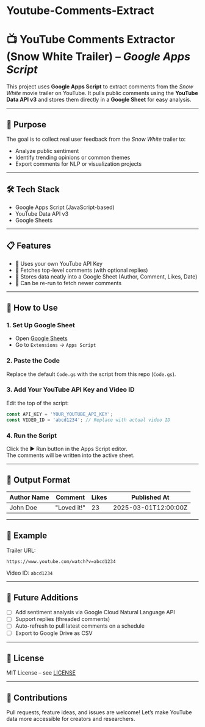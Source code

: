 # Youtube-Comments-Extract

# 📺 YouTube Comments Extractor (Snow White Trailer) – *Google Apps Script*

This project uses **Google Apps Script** to extract comments from the *Snow White* movie trailer on YouTube. It pulls public comments using the **YouTube Data API v3** and stores them directly in a **Google Sheet** for easy analysis.

---

## 🎯 Purpose

The goal is to collect real user feedback from the *Snow White* trailer to:

- Analyze public sentiment
- Identify trending opinions or common themes
- Export comments for NLP or visualization projects

---

## 🛠️ Tech Stack

- Google Apps Script (JavaScript-based)
- YouTube Data API v3
- Google Sheets

---

## 📋 Features

- 🔑 Uses your own YouTube API Key
- 📄 Fetches top-level comments (with optional replies)
- 💾 Stores data neatly into a Google Sheet (Author, Comment, Likes, Date)
- 🔄 Can be re-run to fetch newer comments

---

## 🚀 How to Use

### 1. Set Up Google Sheet

- Open [Google Sheets](https://sheets.google.com)
- Go to `Extensions` → `Apps Script`

### 2. Paste the Code

Replace the default `Code.gs` with the script from this repo (`Code.gs`).

### 3. Add Your YouTube API Key and Video ID

Edit the top of the script:

```javascript
const API_KEY = 'YOUR_YOUTUBE_API_KEY';
const VIDEO_ID = 'abcd1234'; // Replace with actual video ID
```

### 4. Run the Script

Click the ▶️ Run button in the Apps Script editor.  
The comments will be written into the active sheet.

---

## 🧾 Output Format

| Author Name | Comment | Likes | Published At |
|-------------|---------|-------|---------------|
| John Doe    | "Loved it!" | 23 | 2025-03-01T12:00:00Z |

---

## 📌 Example

Trailer URL:  
```
https://www.youtube.com/watch?v=abcd1234
```

Video ID: `abcd1234`

---

## 🧠 Future Additions

- [ ] Add sentiment analysis via Google Cloud Natural Language API
- [ ] Support replies (threaded comments)
- [ ] Auto-refresh to pull latest comments on a schedule
- [ ] Export to Google Drive as CSV

---

## 📄 License

MIT License – see [LICENSE](./LICENSE)

---

## 🙌 Contributions

Pull requests, feature ideas, and issues are welcome! Let’s make YouTube data more accessible for creators and researchers.
